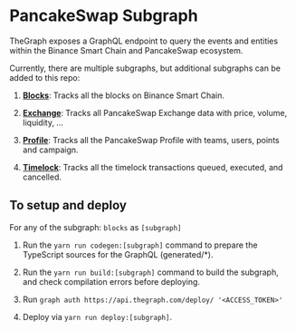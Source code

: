 # PancakeSwap Subgraph

TheGraph exposes a GraphQL endpoint to query the events and entities within the Binance Smart Chain and PancakeSwap ecosystem.

Currently, there are multiple subgraphs, but additional subgraphs can be added to this repo:

1. **[Blocks](https://thegraph.com/explorer/subgraph/pancakeswap/blocks)**: Tracks all the blocks on Binance Smart Chain.

2. **[Exchange](https://thegraph.com/explorer/subgraph/pancakeswap/exchange)**: Tracks all PancakeSwap Exchange data with price, volume, liquidity, ...

3. **[Profile](https://thegraph.com/explorer/subgraph/pancakeswap/profile)**: Tracks all the PancakeSwap Profile with teams, users, points and campaign.

4. **[Timelock](https://thegraph.com/explorer/subgraph/pancakeswap/timelock)**: Tracks all the timelock transactions queued, executed, and cancelled.

## To setup and deploy

For any of the subgraph: `blocks` as `[subgraph]`

1. Run the `yarn run codegen:[subgraph]` command to prepare the TypeScript sources for the GraphQL (generated/*).

2. Run the `yarn run build:[subgraph]` command to build the subgraph, and check compilation errors before deploying.

3. Run `graph auth https://api.thegraph.com/deploy/ '<ACCESS_TOKEN>'`

4. Deploy via `yarn run deploy:[subgraph]`.
